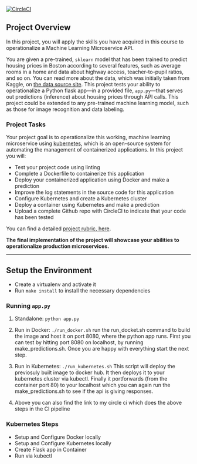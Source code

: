 [![CircleCI](https://circleci.com/gh/arshansh/DevOps_Microservices.svg?style=svg)](https://circleci.com/gh/arshansh/DevOps_Microservices)


## Project Overview

In this project, you will apply the skills you have acquired in this course to operationalize a Machine Learning Microservice API. 

You are given a pre-trained, `sklearn` model that has been trained to predict housing prices in Boston according to several features, such as average rooms in a home and data about highway access, teacher-to-pupil ratios, and so on. You can read more about the data, which was initially taken from Kaggle, on [the data source site](https://www.kaggle.com/c/boston-housing). This project tests your ability to operationalize a Python flask app—in a provided file, `app.py`—that serves out predictions (inference) about housing prices through API calls. This project could be extended to any pre-trained machine learning model, such as those for image recognition and data labeling.

### Project Tasks

Your project goal is to operationalize this working, machine learning microservice using [kubernetes](https://kubernetes.io/), which is an open-source system for automating the management of containerized applications. In this project you will:
* Test your project code using linting
* Complete a Dockerfile to containerize this application
* Deploy your containerized application using Docker and make a prediction
* Improve the log statements in the source code for this application
* Configure Kubernetes and create a Kubernetes cluster
* Deploy a container using Kubernetes and make a prediction
* Upload a complete Github repo with CircleCI to indicate that your code has been tested

You can find a detailed [project rubric, here](https://review.udacity.com/#!/rubrics/2576/view).

**The final implementation of the project will showcase your abilities to operationalize production microservices.**

---

## Setup the Environment

* Create a virtualenv and activate it
* Run `make install` to install the necessary dependencies

### Running `app.py`

1. Standalone:  `python app.py`
2. Run in Docker:  `./run_docker.sh`
run the run_docket.sh command to build the image and host it on port 8080, where the python app runs. First you can test by hitting port 8080 on localhost, by running make_predictions.sh. Once you are happy with everything start the next step.

4. Run in Kubernetes:  `./run_kubernetes.sh`
This script will deploy the previosuly built image to docker hub. It then deploys it to your kubernetes cluster via kubectl. Finally it portforwards (from the container port 80) to your localhost which you can again run the make_predictions.sh to see if the api is giving responses.

5. Above you can also find the link to my circle ci which does the above steps in the CI pipeline

### Kubernetes Steps

* Setup and Configure Docker locally
* Setup and Configure Kubernetes locally
* Create Flask app in Container
* Run via kubectl
